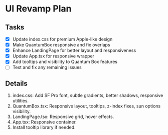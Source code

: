 # UI Revamp Plan

## Tasks
- [x] Update index.css for premium Apple-like design
- [x] Make QuantumBox responsive and fix overlaps
- [x] Enhance LandingPage for better layout and responsiveness
- [x] Update App.tsx for responsive wrapper
- [x] Add tooltips and visibility to Quantum Box features
- [ ] Test and fix any remaining issues

## Details
1. index.css: Add SF Pro font, subtle gradients, better shadows, responsive utilities.
2. QuantumBox.tsx: Responsive layout, tooltips, z-index fixes, sun options visibility.
3. LandingPage.tsx: Responsive grid, hover effects.
4. App.tsx: Responsive container.
5. Install tooltip library if needed.
